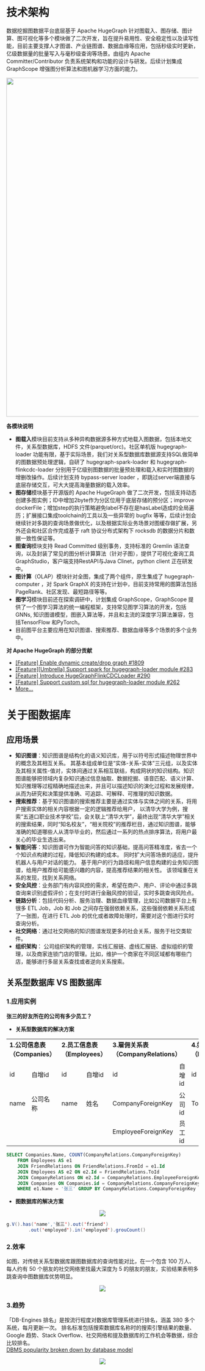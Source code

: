# 技术架构
数据挖掘图数据平台底层基于 Apache HugeGraph 针对图载入、图存储、图计算、图可视化等多个模块做了二次开发，旨在提升易用性、安全稳定性以及读写性能，目前主要支撑人才图谱、产业链图谱、数据血缘等应用，包括秒级实时更新，亿级数据量的批量写入与毫秒级查询等场景。由组内 Apache Committer/Contributor 负责系统架构和功能的设计与研发。后续计划集成 GraphScope 增强图分析算法和图机器学习方面的能力。

<div align=center><img width = '888' height ='888' src ="/img.png"/></div>


**各模块说明**  
- **图载入**模块目前支持从多种异构数据源多种方式地载入图数据，包括本地文件，关系型数据库，HDFS 文件(parquet/orc)。社区单机版 hugegraph-loader 
功能有限，基于实际场景，我们对关系型数据库数据源支持SQL做简单的图数据预处理逻辑，自研了 hugegraph-spark-loader 和 hugegraph-flinkcdc-loader 
分别用于亿级别图数据的批量预处理和载入和实时图数据的增删改操作。后续计划支持 bypass-server loader ，即跳过server端直接与底层存储交互，可大大提高海量数据的载入效率。
- **图存储**模块基于开源版的 Apache HugeGraph 做了二次开发，包括支持动态创建多图实例；ID中增加2byte作为分区位用于底层存储的预分区；improve 
dockerFile；增加step的执行策略避免label不存在是hasLabel造成的全局遍历；扩展接口集成toolchain的工具以及一些异常的 bugfix 
  等等，后续计划会继续针对多跳的查询场景做优化，以及根据实际业务场景对图缓存做扩展，另外还会和社区合作完成基于 raft 协议分布式架构下 rocksdb 的数据分片和数据一致性保证等。
- **图查询**模块支持 Read Committed 级别事务，支持标准的 Gremlin 
语法查询，以及封装了常见的图分析计算算法（针对子图），提供了可视化查询工具GraphStudio，客户端支持RestAPI与Java Clinet，python client 正在研发中。
- **图计算**（OLAP）模块针对全图，集成了两个组件，原生集成了 hugegraph-computer ，对 Spark GraphX 
的支持在计划中，目前支持常用的图算法包括PageRank、社区发现、最短路径等等。
- **图学习**模块目前还在探索调研中，计划集成 GraphScope，GraphScope 提供了一个图学习算法的统一编程框架，支持常见图学习算法的开发，包括 GNNs, 
知识图谱模型，图嵌入算法等，并且和主流的深度学习算法兼容，包括TensorFlow 和PyTorch。
- 目前图平台主要应用在知识图谱、搜索推荐、数据血缘等多个场景的多个业务中。

**对 Apache HugeGraph 的部分贡献**
- [[Feature] Enable dynamic create/drop graph #1809](https://github.com/apache/incubator-hugegraph/pull/1809)
- [[Feature][Umbrella] Support spark for hugegraph-loader module #283](https://github.com/apache/incubator-hugegraph-toolchain/issues/283)  
- [[Feature] Introduce HugeGraphFlinkCDCLoader #290](https://github.com/apache/incubator-hugegraph-toolchain/issues/290)  
- [[Feature] Support custom sql for hugegraph-loader module #262](https://github.com/apache/incubator-hugegraph-toolchain/issues/262)  
- [More...](https://github.com/apache/incubator-hugegraph-toolchain/pulls?q=is%3Apr+is%3Aclosed+author%3Asimon824)

# 关于图数据库
## 应用场景
- **知识图谱**：知识图谱是结构化的语义知识库，用于以符号形式描述物理世界中的概念及其相互关系。 
其基本组成单位是“实体-关系-实体”三元组，以及实体及其相关属性-值对，实体间通过关系相互联结，构成网状的知识结构。知识图谱能够把领域内复杂知识通过信息抽取、数据挖掘、语音匹配、语义计算、知识推理等过程精确地描述出来，并且可以描述知识的演化过程和发展规律，从而为研究和决策提供准确、可追踪、可解释、可推理的知识数据。
- **搜索推荐**：基于知识图谱的搜索推荐主要是通过实体与实体之间的关系，将用户搜索实体的相关内容根据一定的逻辑推荐给用户，
以清华大学为例，搜索“五道口职业技术学校”后，会关联上“清华大学”，最终出现“清华大学”相关的搜索结果，同时“知名校友”，“相关院校”的推荐栏目，通过知识图谱，能够准确的知道哪些人从清华毕业的，然后通过一系列的热点排序算法，将用户最关心的毕业生选出来。
- **智能问答**：知识图谱可作为智能问答的知识基础，提高问答精准度，省去一个个知识点构建的过程，降低知识构建的成本。 同时扩大问答场景的适应，提升机器人与用户对话的能力。 
基于用户的行为路径和用户信息构建的业务知识图谱，给用户推荐给可能感兴趣的内容，提高推荐结果的相关性。 该领域重在关系的发现，找到关系网络。
- **安全风控**：业务部门有内容风控的需求，希望在商户、用户、评论中通过多跳查询来识别虚假评价；在支付时进行金融风控的验证，实时多跳查询风险点。
- **链路分析**：包括代码分析、服务治理、数据血缘管理，比如公司数据平台上有很多 ETL Job，Job 和 Job 之间存在强弱依赖关系，这些强弱依赖关系形成了一张图，在进行 ETL Job 
的优化或者故障处理时，需要对这个图进行实时查询分析。
- **社交网络**：通过社交网络的知识图谱发现更多的社会关系，服务于社交类软件。
- **组织架构**： 公司组织架构的管理，实线汇报链、虚线汇报链、虚拟组织的管理，以及商家连锁门店的管理。比如，维护一个商家在不同区域都有哪些门店，能够进行多层关系查找或者逆向关系搜索。
## 关系型数据库 VS 图数据库  
### 1.应用实例 
**张三的好友所在的公司有多少员工？**
- **关系型数据库的解决方案**  
<table>
    <tr>
        <td colspan="2"><strong>1.公司信息表（Companies）</strong></td>
        <td colspan="2"><strong>2.员工信息表（Employees）</strong></td>
        <td colspan="2"><strong>3.雇佣关系表（CompanyRelations）</strong></td>
        <td colspan="2"><strong>4.好友关系表（FriendRelations）</strong></td>
    <tr>
    <tr>
        <td>id</td>
        <td>自增id</td>
        <td>id</td>
        <td>自增id</td>
        <td>id</td>
        <td>自增id</td>
        <td>id</td>
        <td>自增id，FromId 好友关系的一方</td>
    <tr>
    <tr>
        <td>name</td>
        <td>公司名称</td>
        <td>name</td>
        <td>姓名</td>
        <td>CompanyForeignKey</td>
        <td>公司id</td>
        <td>Toid</td>
        <td>好友关系的另一方</td>
    <tr>
    <tr>
        <td></td>
        <td></td>
        <td></td>
        <td></td>
        <td>EmployeeForeignKey</td>
        <td>员工id</td>
        <td></td>
        <td></td>
    <tr>
</table>

```sql
SELECT Companies.Name, COUNT(CompanyRelations.CompanyForeignKey)
    FROM Employees AS e1
    JOIN FriendRelations ON FriendRelations.FromId = e1.Id
    JOIN Employees AS e2 ON e2.Id = FriendRelations.ToId
    JOIN CompanyRelations ON e2.Id = CompanyRelations.EmployeeForeignKey
    JOIN Companies ON Companies.id = CompanyRelations.CompanyForeignKey
    WHERE e1.Name = '张三' GROUP BY CompanyRelations.CompanyForeignKey
```

- **图数据库的解决方案**  
<div align=center><img src ="/intro2.png"/></div>  

```java
g.V().has('name','张三').out('friend')
        .out('employed').in('employed').grouCount()
```

### 2.效率
如图，对传统关系型数据库跟图数据库的查询性能对比，在一个包含 100 万人、每人约有 50 个朋友的社交网络里找最大深度为 5 的朋友的朋友，实验结果表明多跳查询中图数据库优势明显。  
<div align=center><img src ="/img_2.png"/></div>

### 3.趋势
「DB-Engines 排名」是按流行程度对数据库管理系统进行排名，涵盖 380 多个系统，每月更新一次。 排名标准包括搜索数据库名称时的搜索引擎结果的数量、Google 趋势、Stack 
Overflow、社交网络和提及数据库的工作机会等数据，综合比较排名。  
[DBMS popularity broken down by database model](https://db-engines.com/en/ranking_categories)  
<div align=center><img src ="/img_1.png"/></div>

